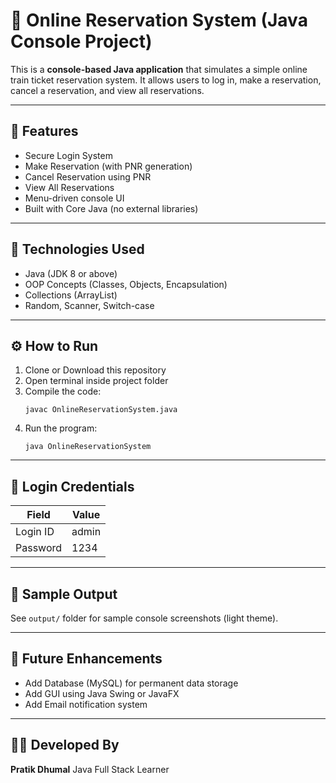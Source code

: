 # 🚆 Online Reservation System (Java Console Project)

This is a **console-based Java application** that simulates a simple online train ticket reservation system.
It allows users to log in, make a reservation, cancel a reservation, and view all reservations.

---

## 🧠 Features

- Secure Login System
- Make Reservation (with PNR generation)
- Cancel Reservation using PNR
- View All Reservations
- Menu-driven console UI
- Built with Core Java (no external libraries)

---

## 🧩 Technologies Used

- Java (JDK 8 or above)
- OOP Concepts (Classes, Objects, Encapsulation)
- Collections (ArrayList)
- Random, Scanner, Switch-case

---

## ⚙️ How to Run

1. Clone or Download this repository
2. Open terminal inside project folder
3. Compile the code:
   ```
   javac OnlineReservationSystem.java
   ```
4. Run the program:
   ```
   java OnlineReservationSystem
   ```

---

## 🔐 Login Credentials

| Field      | Value  |
|------------|--------|
| Login ID   | admin  |
| Password   | 1234   |

---

## 🧾 Sample Output

See `output/` folder for sample console screenshots (light theme).

---

## 🚀 Future Enhancements

- Add Database (MySQL) for permanent data storage
- Add GUI using Java Swing or JavaFX
- Add Email notification system

---

## 👨‍💻 Developed By

**Pratik Dhumal**
Java Full Stack Learner

